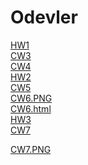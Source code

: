 # Odevler

<a href="https://feyzanursaka.github.io/Odevler/HW1.html" rel="nofollow">HW1</a><br>
<a href="https://feyzanursaka.github.io/Odevler/work/inspector.html" rel="nofollow">CW3</a><br>
<a href="https://feyzanursaka.github.io/Odevler/index.html" rel="nofollow">CW4</a><br>
<a href="https://feyzanursaka.github.io/Odevler/HW2/database.html" rel="nofollow">HW2</a><br>
<a href="https://feyzanursaka.github.io/Odevler/CW5/CW5.html" rel="nofollow">CW5</a><br>
<a href="https://feyzanursaka.github.io/Odevler/CW6/CW6.PNG" rel="nofollow">CW6.PNG</a><br>
<a href="https://feyzanursaka.github.io/Odevler/CW6/CW6.html" rel="nofollow">CW6.html</a><br>
<a href="https://feyzanursaka.github.io/Odevler/HW3.html" rel="nofollow">HW3</a><br>
<a href="https://feyzanursaka.github.io/Odevler/CW7/index.html" rel="nofollow">CW7</a><br>

<a href="https://feyzanursaka.github.io/Odevler/CW7.PNG" rel="nofollow">CW7.PNG</a><br>
